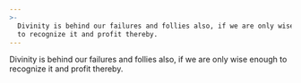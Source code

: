 ```yaml
---
>-
  Divinity is behind our failures and follies also, if we are only wise enough
  to recognize it and profit thereby.
---
```


Divinity is behind our failures and follies also, if we are only wise enough to recognize it and profit thereby.